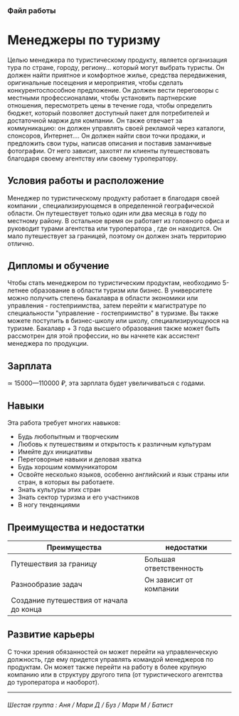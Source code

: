 ### Файл работы
# **Менеджеры по туризму**

Целью менеджера по туристическому продукту, является организация тура по стране, городу, региону... который могут выбрать туристы. Он должен найти приятное и комфортное жилье, средства передвижения, оригинальные посещения и мероприятия, чтобы сделать конкурентоспособное предложение. 
Он должен вести переговоры с местными профессионалами, чтобы установить партнерские отношения, пересмотреть цены в течение года, чтобы определить бюджет, который позволяет доступный пакет для потребителей и достаточной маржи для компании. Он также отвечает за коммуникацию: он должен управлять своей рекламой через каталоги, спонсоров, Интернет.... 
Он должен найти свои точки продажи, и предложить свои туры, написав описания и поставив заманчивые фотографии. От него зависит, захотят ли клиенты путешествовать благодаря своему агентству или своему туроператору.

## Условия работы и расположение

Менеджер по туристическому продукту работает в благодаря своей компании , специализирующемся в определенной географической области.
Он путешествует только один или два месяца в году по местному району. В остальное время он работает из головного офиса и руководит турами агентства или туроператора , где он находится. Он мало путешествует за границей, поэтому он должен знать территорию отлично.

## Дипломы и обучение

Чтобы стать менеджером по туристическим продуктам, необходимо 5-летнее образование в области туризм или бизнес. В университете можно получить степень бакалавра в области экономики или управления - гостеприимства, затем перейти к магистратуре по специальности "управление - гостеприимство" в туризме. Вы также можете поступить в бизнес-школу или школу, специализирующуюся на туризме. Бакалавр + 3 года высшего образования также может быть рассмотрен для этой профессии, но вы начнете как ассистент менеджера по продукции.

## Зарплата 

≃   15000—110000 ₽, эта зарплата будет увеличиваться с годами.


## Навыки
Эта работа требует многих навыков: 
- Будь любопытным и творческим
- Любовь к путешествиям и открытость к различным культурам
- Имейте дух инициативы
- Переговорные навыки и деловая хватка
- Будь хорошим коммуникатором
- Освойте несколько языков, особенно английский и язык страны или стран, в которых вы работаете.
- Знать культуры этих стран
- Знать сектор туризма и его участников 
- В ногу тенденциями

## Преимущества и недостатки
Преимущества | недостатки 
---------- | ------------
Путешествия за границу | Большая ответственность
Разнообразие задач | Он зависит от компании
Создание путешествия от начала до конца | 


## Развитие карьеры
С точки зрения обязанностей он может перейти на управленческую должность, где ему придется управлять командой менеджеров по продуктам. Он может также перейти на работу в более крупную компанию или в структуру другого типа (от туристического агентства до туроператора и наоборот).

--------------------------------------------------------------
###### Шестая группа : Аня / Мари Д / Буз / Мари M / Батист